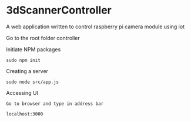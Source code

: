 # 3dScannerController
A web application written to control raspberry pi camera module using iot

Go to the root folder controller

Initiate NPM packages

    sudo npm init 

Creating a server

    sudo node src/app.js

Accessing UI

    Go to browser and type in address bar 

    localhost:3000






